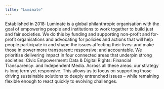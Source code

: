 ```yaml
---
title: "Luminate"
---
```


Established in 2018: Luminate is a global philanthropic organisation with the goal of empowering people and institutions to work together to build just and fair societies. We do this by funding and supporting non-profit and for-profit organisations and advocating for policies and actions that will help people participate in and shape the issues affecting their lives: and make those in power more transparent: responsive: and accountable. We prioritise delivering impact in four connected areas that underpin strong societies: Civic Empowerment: Data & Digital Rights: Financial Transparency: and Independent Media. Across all these areas: our strategy is long term yet responsive. This allows us to focus on supporting those driving sustainable solutions to deeply entrenched issues – while remaining flexible enough to react quickly to evolving challenges.

